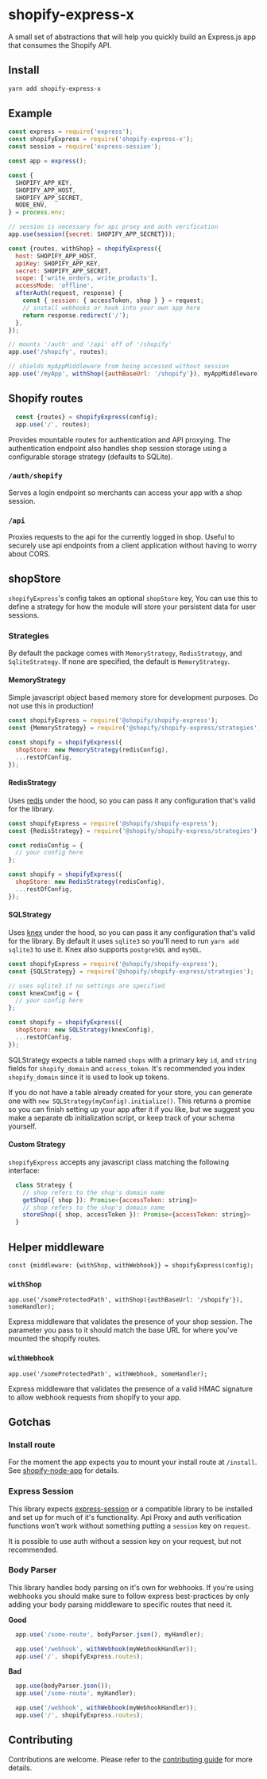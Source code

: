 # shopify-express-x

A small set of abstractions that will help you quickly build an Express.js app that consumes the Shopify API.



## Install
```bash
yarn add shopify-express-x
```
## Example

```javascript
const express = require('express');
const shopifyExpress = require('shopify-express-x');
const session = require('express-session');

const app = express();

const {
  SHOPIFY_APP_KEY,
  SHOPIFY_APP_HOST,
  SHOPIFY_APP_SECRET,
  NODE_ENV,
} = process.env;

// session is necessary for api proxy and auth verification
app.use(session({secret: SHOPIFY_APP_SECRET}));

const {routes, withShop} = shopifyExpress({
  host: SHOPIFY_APP_HOST,
  apiKey: SHOPIFY_APP_KEY,
  secret: SHOPIFY_APP_SECRET,
  scope: ['write_orders, write_products'],
  accessMode: 'offline',
  afterAuth(request, response) {
    const { session: { accessToken, shop } } = request;
    // install webhooks or hook into your own app here
    return response.redirect('/');
  },
});

// mounts '/auth' and '/api' off of '/shopify'
app.use('/shopify', routes);

// shields myAppMiddleware from being accessed without session
app.use('/myApp', withShop({authBaseUrl: '/shopify'}), myAppMiddleware)
```

## Shopify routes

```javascript
  const {routes} = shopifyExpress(config);
  app.use('/', routes);
```

Provides mountable routes for authentication and API proxying. The authentication endpoint also handles shop session storage using a configurable storage strategy (defaults to SQLite).

### `/auth/shopify`

Serves a login endpoint so merchants can access your app with a shop session.

### `/api`

Proxies requests to the api for the currently logged in shop. Useful to securely use api
endpoints from a client application without having to worry about CORS.

## shopStore

`shopifyExpress`'s config takes an optional `shopStore` key, You can use this to define a strategy for how the module will store your persistent data for user sessions.

### Strategies

By default the package comes with `MemoryStrategy`, `RedisStrategy`, and `SqliteStrategy`. If none are specified, the default is `MemoryStrategy`.

#### MemoryStrategy

Simple javascript object based memory store for development purposes. Do not use this in production!

```javascript
const shopifyExpress = require('@shopify/shopify-express');
const {MemoryStrategy} = require('@shopify/shopify-express/strategies');

const shopify = shopifyExpress({
  shopStore: new MemoryStrategy(redisConfig),
  ...restOfConfig,
});
```

#### RedisStrategy

Uses [redis](https://www.npmjs.com/package/redis) under the hood, so you can pass it any configuration that's valid for the library.

```javascript
const shopifyExpress = require('@shopify/shopify-express');
const {RedisStrategy} = require('@shopify/shopify-express/strategies');

const redisConfig = {
  // your config here
};

const shopify = shopifyExpress({
  shopStore: new RedisStrategy(redisConfig),
  ...restOfConfig,
});
```

#### SQLStrategy

Uses [knex](https://www.npmjs.com/package/knex) under the hood, so you can pass it any configuration that's valid for the library. By default it uses `sqlite3` so you'll need to run `yarn add sqlite3` to use it. Knex also supports `postgreSQL` and `mySQL`.

```javascript
const shopifyExpress = require('@shopify/shopify-express');
const {SQLStrategy} = require('@shopify/shopify-express/strategies');

// uses sqlite3 if no settings are specified
const knexConfig = {
  // your config here
};

const shopify = shopifyExpress({
  shopStore: new SQLStrategy(knexConfig),
  ...restOfConfig,
});
```

SQLStrategy expects a table named `shops` with a primary key `id`, and `string` fields for `shopify_domain` and `access_token`. It's recommended you index `shopify_domain` since it is used to look up tokens.

If you do not have a table already created for your store, you can generate one with `new SQLStrategy(myConfig).initialize()`. This returns a promise so you can finish setting up your app after it if you like, but we suggest you make a separate db initialization script, or keep track of your schema yourself.

#### Custom Strategy

`shopifyExpress` accepts any javascript class matching the following interface:

```javascript
  class Strategy {
    // shop refers to the shop's domain name
    getShop({ shop }): Promise<{accessToken: string}>
    // shop refers to the shop's domain name
    storeShop({ shop, accessToken }): Promise<{accessToken: string}>
  }
```

## Helper middleware

`const {middleware: {withShop, withWebhook}} = shopifyExpress(config);`

### `withShop`

`app.use('/someProtectedPath', withShop({authBaseUrl: '/shopify'}), someHandler);`

Express middleware that validates the presence of your shop session. The parameter you pass to it should match the base URL for where you've mounted the shopify routes.

### `withWebhook`

`app.use('/someProtectedPath', withWebhook, someHandler);`

Express middleware that validates the presence of a valid HMAC signature to allow webhook requests from shopify to your app.


## Gotchas

### Install route
For the moment the app expects you to mount your install route at `/install`. See [shopify-node-app](https://github.com/shopify/shopify-node-app) for details.

### Express Session
This library expects [express-session](https://www.npmjs.com/package/express-session) or a compatible library to be installed and set up for much of it's functionality. Api Proxy and auth verification functions won't work without something putting a `session` key on `request`.

It is possible to use auth without a session key on your request, but not recommended.

### Body Parser
This library handles body parsing on it's own for webhooks. If you're using webhooks you should make sure to follow express best-practices by only adding your body parsing middleware to specific routes that need it.

**Good**
```javascript
  app.use('/some-route', bodyParser.json(), myHandler);

  app.use('/webhook', withWebhook(myWebhookHandler));
  app.use('/', shopifyExpress.routes);
```

**Bad**
```javascript
  app.use(bodyParser.json());
  app.use('/some-route', myHandler);

  app.use('/webhook', withWebhook(myWebhookHandler));
  app.use('/', shopifyExpress.routes);
```


## Contributing

Contributions are welcome. Please refer to the [contributing guide](https://github.com/Shopify/shopify-express/blob/master/CONTRIBUTING.md) for more details.
